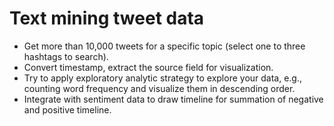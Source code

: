 # Text mining tweet data
* Get more than 10,000 tweets for a specific topic (select one to three hashtags to search).
* Convert timestamp, extract the source field for visualization.
* Try to apply exploratory analytic strategy to explore your data, e.g., counting word frequency and visualize them in descending order.
* Integrate with sentiment data to draw timeline for summation of negative and positive timeline.
